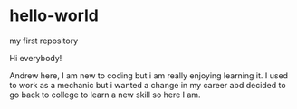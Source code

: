 # hello-world
my first repository

Hi everybody!

Andrew here, I am new to coding but i am really enjoying learning it.
I used to work as a mechanic but i wanted a change in my career abd decided to go back to college to learn a new skill so here I am.

